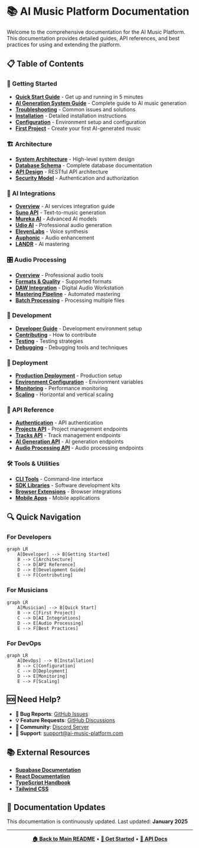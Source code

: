 # 📚 AI Music Platform Documentation

Welcome to the comprehensive documentation for the AI Music Platform. This documentation provides detailed guides, API references, and best practices for using and extending the platform.

## 📋 Table of Contents

### 🚀 Getting Started
- **[Quick Start Guide](./getting-started.md)** - Get up and running in 5 minutes
- **[AI Generation System Guide](./ai-generation-system-guide.md)** - Complete guide to AI music generation
- **[Troubleshooting](./troubleshooting.md)** - Common issues and solutions
- **[Installation](./installation.md)** - Detailed installation instructions
- **[Configuration](./configuration.md)** - Environment setup and configuration
- **[First Project](./first-project.md)** - Create your first AI-generated music

### 🏗️ Architecture
- **[System Architecture](./architecture.md)** - High-level system design
- **[Database Schema](./database/schema.md)** - Complete database documentation
- **[API Design](./api/README.md)** - RESTful API architecture
- **[Security Model](./security/README.md)** - Authentication and authorization

### 🤖 AI Integrations
- **[Overview](./integrations/README.md)** - AI services integration guide
- **[Suno API](./integrations/suno.md)** - Text-to-music generation
- **[Mureka AI](./integrations/mureka.md)** - Advanced AI models
- **[Udio AI](./integrations/udio.md)** - Professional audio generation
- **[ElevenLabs](./integrations/elevenlabs.md)** - Voice synthesis
- **[Auphonic](./integrations/auphonic.md)** - Audio enhancement
- **[LANDR](./integrations/landr.md)** - AI mastering

### 🎛️ Audio Processing
- **[Overview](./audio-processing/README.md)** - Professional audio tools
- **[Formats & Quality](./audio-processing/formats.md)** - Supported formats
- **[DAW Integration](./audio-processing/daw-integration.md)** - Digital Audio Workstation
- **[Mastering Pipeline](./audio-processing/mastering.md)** - Automated mastering
- **[Batch Processing](./audio-processing/batch.md)** - Processing multiple files

### 🔧 Development
- **[Developer Guide](./development/README.md)** - Development environment setup
- **[Contributing](./development/contributing.md)** - How to contribute
- **[Testing](./development/testing.md)** - Testing strategies
- **[Debugging](./development/debugging.md)** - Debugging tools and techniques

### 🚀 Deployment
- **[Production Deployment](./deployment/README.md)** - Production setup
- **[Environment Configuration](./deployment/environment.md)** - Environment variables
- **[Monitoring](./deployment/monitoring.md)** - Performance monitoring
- **[Scaling](./deployment/scaling.md)** - Horizontal and vertical scaling

### 📖 API Reference
- **[Authentication](./api/authentication.md)** - API authentication
- **[Projects API](./api/projects.md)** - Project management endpoints
- **[Tracks API](./api/tracks.md)** - Track management endpoints
- **[AI Generation API](./api/ai-generation.md)** - AI generation endpoints
- **[Audio Processing API](./api/audio-processing.md)** - Audio processing endpoints

### 🛠️ Tools & Utilities
- **[CLI Tools](./tools/cli.md)** - Command-line interface
- **[SDK Libraries](./tools/sdk.md)** - Software development kits
- **[Browser Extensions](./tools/extensions.md)** - Browser integrations
- **[Mobile Apps](./tools/mobile.md)** - Mobile applications

## 🔍 Quick Navigation

### For Developers
```mermaid
graph LR
    A[Developer] --> B[Getting Started]
    B --> C[Architecture]
    C --> D[API Reference]
    D --> E[Development Guide]
    E --> F[Contributing]
```

### For Musicians
```mermaid
graph LR
    A[Musician] --> B[Quick Start]
    B --> C[First Project]
    C --> D[AI Integrations]
    D --> E[Audio Processing]
    E --> F[Best Practices]
```

### For DevOps
```mermaid
graph LR
    A[DevOps] --> B[Installation]
    B --> C[Configuration]
    C --> D[Deployment]
    D --> E[Monitoring]
    E --> F[Scaling]
```

## 🆘 Need Help?

- **🐛 Bug Reports**: [GitHub Issues](https://github.com/yourusername/ai-music-platform/issues)
- **💡 Feature Requests**: [GitHub Discussions](https://github.com/yourusername/ai-music-platform/discussions)
- **💬 Community**: [Discord Server](https://discord.gg/ai-music)
- **📧 Support**: support@ai-music-platform.com

## 📚 External Resources

- **[Supabase Documentation](https://supabase.io/docs)**
- **[React Documentation](https://reactjs.org/docs)**
- **[TypeScript Handbook](https://www.typescriptlang.org/docs)**
- **[Tailwind CSS](https://tailwindcss.com/docs)**

## 🔄 Documentation Updates

This documentation is continuously updated. Last updated: **January 2025**

---

<div align="center">

**[🏠 Back to Main README](../README.md)** • **[🚀 Get Started](./getting-started.md)** • **[📖 API Docs](./api/README.md)**

</div>